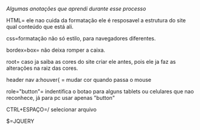 *Algumas anotações que aprendi durante esse processo*

HTML= ele nao cuida da formatação ele é resposavel a estrutura do site qual conteúdo que está ali.

css=formatação não só estilo, para navegadores diferentes.

bordex=box= não deixa romper a caixa.

root= caso ja saiba as cores do site criar ele antes, pois ele ja faz as alterações na raiz das cores.

header nav a:houver{  = mudar cor quando passa o mouse

role="button"= indentifica o botao para alguns tablets ou celulares que nao reconhece, já para pc usar apenas "button"


CTRL+ESPAÇO=/ selecionar arquivo

$=JQUERY
